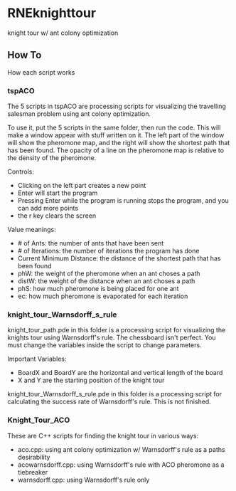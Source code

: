 # RNEknighttour
knight tour w/ ant colony optimization

## How To

How each script works

### tspACO

The 5 scripts in tspACO are processing scripts for visualizing the travelling salesman problem using ant colony optimization.

To use it, put the 5 scripts in the same folder, then run the code. This will make a window appear with stuff written on it. 
The left part of the window will show the pheromone map, and the right will show the shortest path that has been found. 
The opacity of a line on the pheromone map is relative to the density of the pheromone.

Controls:
* Clicking on the left part creates a new point
* Enter will start the program
* Pressing Enter while the program is running stops the program, and you can add more points
* the r key clears the screen

Value meanings:
* \# of Ants: the number of ants that have been sent
* \# of Iterations: the number of iterations the program has done
* Current Minimum Distance: the distance of the shortest path that has been found
* phW: the weight of the pheromone when an ant choses a path
* distW: the weight of the distance when an ant choses a path
* phS: how much pheromone is being placed for one ant
* ec: how much pheromone is evaporated for each iteration

### knight_tour_Warnsdorff_s_rule

knight_tour_path.pde in this folder is a processing script for visualizing the knights tour using Warnsdorff's rule. The chessboard isn't perfect. 
You must change the variables inside the script to change parameters.

Important Variables:
* BoardX and BoardY are the horizontal and vertical length of the board
* X and Y are the starting position of the knight tour

knight_tour_Warnsdorff_s_rule.pde in this folder is a processing script for calculating the success rate of Warnsdorff's rule. This is not finished.

### Knight_Tour_ACO

These are C++ scripts for finding the knight tour in various ways:
* aco.cpp: using ant colony optimization w/ Warnsdorff's rule as a paths desirability
* acowarnsdorff.cpp: using Warnsdorff's rule with ACO pheromone as a tiebreaker
* warnsdorff.cpp: using Warnsdorff's rule only
